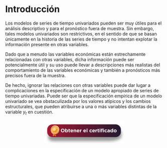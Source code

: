 # Introducción
Los modelos de series de tiempo univariados pueden ser muy útiles para el análisis descriptivo y para el pronóstico fuera de muestra. Sin embargo, tales modelos univariados son restrictivos, en el sentido de que se basan únicamente en la historia de las series de tiempo y no intentan explotar la información presente en otras variables. 

Dado que a menudo las variables económicas están estrechamente relacionadas con otras variables, dicha información puede ser potencialmente útil y su uso puede llevar a descripciones más realistas del comportamiento de las variables económicas y también a pronósticos más precisos fuera de la muestra. 

De hecho, ignorar las relaciones con otras variables puede dar lugar a complicaciones en la especificación de un modelo apropiado de series de tiempo univariadas. Puede ser que la especificación empírica de un modelo univariado se vea obstaculizada por los valores atípicos y los cambios estructurales, que pueden atribuirse a una o más variables distintas de la variable $y_t$ en cuestión.

<div align="center"><a href="https://enlace-academico.escuelaing.edu.co/psc/FORMULARIO/EMPLOYEE/SA/c/EC_LOCALIZACION_RE.LC_FRM_ADMEDCO_FL.GBL" target="_blank"><img src="https://github.com/alvaroperdomo/World-Econometrics/blob/main/.icons/IconCEHBotonCertificado.png" alt="World-Econometrics" width="260" border="0" /></a></div>
